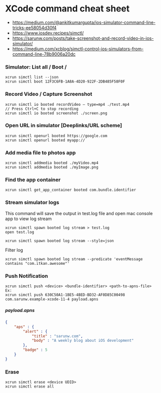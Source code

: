 # XCode command cheat sheet

- https://medium.com/@ankitkumargupta/ios-simulator-command-line-tricks-ee58054d30f4
- https://www.iosdev.recipes/simctl/
- https://sarunw.com/posts/take-screenshot-and-record-video-in-ios-simulator/
- https://medium.com/xcblog/simctl-control-ios-simulators-from-command-line-78b9006a20dc

### Simulator: List all / Boot / 

```
xcrun simctl list --json
xcrun simctl boot 12F3C6FB-1A8A-4D20-922F-2DB485F58F0F
```

### Record Video / Capture Screenshot

```
xcrun simctl io booted recordVideo — type=mp4 ./test.mp4
// Press Ctrl+C to stop recording
xcrun simctl io booted screenshot ./screen.png
```

### **Open URL in simulator [Deeplinks/URL scheme]**

```
xcrun simctl openurl booted https://google.com
xcrun simctl openurl booted myapp://
```

### Add media file to photos app

```
xcrun simctl addmedia booted ./myVideo.mp4
xcrun simctl addmedia booted ./myImage.png
```

###  Find the app container

```
xcrun simctl get_app_container booted com.bundle.identifier
```

### Stream simulator logs

This command will save the output in test.log file and open mac console app to view log stream

```
xcrun simctl spawn booted log stream > test.log
open test.log
```

```
xcrun simctl spawn booted log stream --style=json
```

Filter log

```
xcrun simctl spawn booted log stream --predicate 'eventMessage contains "com.itkan.awesome"'
```

### Push Notification

```
xcrun simctl push <device> <bundle-identifier> <path-to-apns-file>
Ex:
xcrun simctl push 630C50A1-1BE5-4BED-BD32-AF0D85C00498 com.sarunw.example-xcode-11-4 payload.apns
```

##### payload.apns

```json
{
    "aps" : {
        "alert" : {
            "title" : "sarunw.com",
            "body" : "A weekly blog about iOS development"
        },
        "badge" : 5
    }
}
```

### Erase 

```
xcrun simctl erase <device UDID>
xcrun simctl erase all
```

